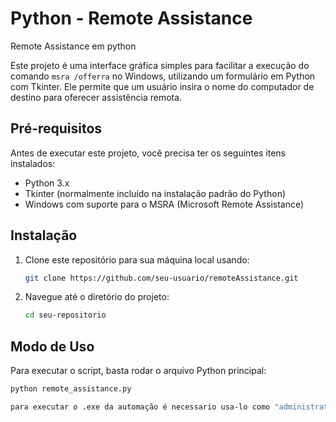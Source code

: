 # Python - Remote Assistance

Remote Assistance em python

Este projeto é uma interface gráfica simples para facilitar a execução do comando `msra /offerra` no Windows, utilizando um formulário em Python com Tkinter. Ele permite que um usuário insira o nome do computador de destino para oferecer assistência remota.

## Pré-requisitos

Antes de executar este projeto, você precisa ter os seguintes itens instalados:

- Python 3.x
- Tkinter (normalmente incluído na instalação padrão do Python)
- Windows com suporte para o MSRA (Microsoft Remote Assistance)

## Instalação

1. Clone este repositório para sua máquina local usando:
    ```bash
    git clone https://github.com/seu-usuario/remoteAssistance.git
    ```
2. Navegue até o diretório do projeto:
    ```bash
    cd seu-repositorio
    ```

## Modo de Uso

Para executar o script, basta rodar o arquivo Python principal:

```bash
python remote_assistance.py

para executar o .exe da automação é necessario usa-lo como "administrator"
